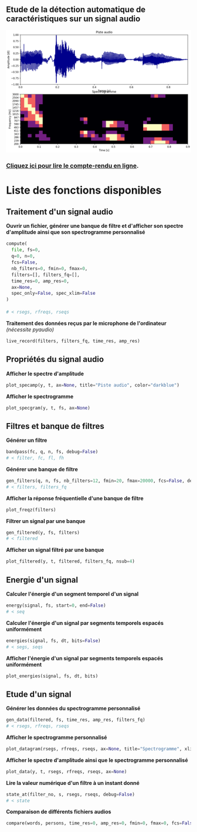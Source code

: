 ## Etude de la détection automatique de caractéristiques sur un signal audio
![Démonstration](src/demo.png)

### [Cliquez ici pour lire le compte-rendu en ligne](/Rapport.ipynb).

# Liste des fonctions disponibles

## Traitement d'un signal audio
**Ouvrir un fichier, générer une banque de filtre et d'afficher son spectre d'amplitude ainsi que son spectrogramme personnalisé**
```python
compute(
  file, fs=0,
  q=0, n=0,
  fcs=False,
  nb_filters=0, fmin=0, fmax=0,
  filters=[], filters_fq=[],
  time_res=0, amp_res=0,
  ax=None,
  spec_only=False, spec_xlim=False
)

# < rsegs, rfreqs, rseqs
```
**Traitement des données reçus par le microphone de l'ordinateur** *(nécessite pyaudio)*
```python
live_record(filters, filters_fq, time_res, amp_res)
```
## Propriétés du signal audio
**Afficher le spectre d'amplitude**
```python
plot_specamp(y, t, ax=None, title="Piste audio", color="darkblue")
```
**Afficher le spectrogramme**
```python
plot_specgram(y, t, fs, ax=None)
```

## Filtres et banque de filtres
**Générer un filtre**
```python
bandpass(fc, q, n, fs, debug=False)
# < filter, fc, fl, fh
```
**Générer une banque de filtre**
```python
gen_filters(q, n, fs, nb_filters=12, fmin=20, fmax=20000, fcs=False, debug=False)
# < filters, filters_fq
```
**Afficher la réponse fréquentielle d'une banque de filtre**
```python
plot_freqz(filters)
```
**Filtrer un signal par une banque**
```python
gen_filtered(y, fs, filters)
# < filtered
```
**Afficher un signal filtré par une banque**
```python
plot_filtered(y, t, filtered, filters_fq, nsub=4)
```

## Energie d'un signal
**Calculer l'énergie d'un segment temporel d'un signal**
```python
energy(signal, fs, start=0, end=False)
# < seq
```
**Calculer l'énergie d'un signal par segments temporels espacés uniformément**
```python
energies(signal, fs, dt, bits=False)
# < segs, seqs
```
**Afficher l'énergie d'un signal par segments temporels espacés uniformément**
```python
plot_energies(signal, fs, dt, bits)
```

## Etude d'un signal
**Générer les données du spectrogramme personnalisé**
```python
gen_data(filtered, fs, time_res, amp_res, filters_fq)
# < rsegs, rfreqs, rseqs
```
**Afficher le spectrogramme personnalisé**
```python
plot_datagram(rsegs, rfreqs, rseqs, ax=None, title="Spectrogramme", xlim=False)
```
**Afficher le spectre d'amplitude ainsi que le spectrogramme personnalisé**
```python
plot_data(y, t, rsegs, rfreqs, rseqs, ax=None)
```
**Lire la valeur numérique d'un filtre à un instant donné**
```python
state_at(filter_no, s, rsegs, rseqs, debug=False)
# < state
```
**Comparaison de différents fichiers audios**
```python
compare(words, persons, time_res=0, amp_res=0, fmin=0, fmax=0, fcs=False, nb_filters=0, q=0, n=0, filters=[], filters_fq=[])
```
